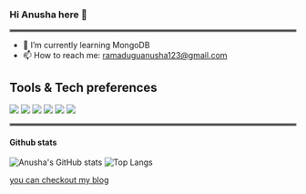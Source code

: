### Hi Anusha here 👋
<hr style="border:2px solid gray"> </hr>

<!--
**anusha-007/anusha-007** is a ✨ _special_ ✨ repository because its `README.md` (this file) appears on your GitHub profile.

Here are some ideas to get you started:

- 🔭 I’m currently working on ...
- 🌱 I’m currently learning ...
- 👯 I’m looking to collaborate on ...
- 🤔 I’m looking for help with ...
- 💬 Ask me about ...
- 📫 How to reach me: ...
- 😄 Pronouns: ...
- ⚡ Fun fact: ...
-->
* 🌱 I’m currently learning MongoDB
* 📫 How to reach me: ramaduguanusha123@gmail.com

## Tools & Tech preferences
 ![](https://camo.githubusercontent.com/2fad14d202b24de54ef28fb28fc41b3fe661fc22ca72ab6045ed280d277bb536/68747470733a2f2f696d672e736869656c64732e696f2f62616467652f2d48544d4c352d4533344632363f7374796c653d666c6174266c6f676f3d68746d6c35266c6f676f436f6c6f723d7768697465)
![](https://camo.githubusercontent.com/106cfcc1bea1938e98f03e1291b18f30091ec44513da900b54f988416824d3b7/68747470733a2f2f696d672e736869656c64732e696f2f62616467652f2d435353332d3135373242363f7374796c653d666c6174266c6f676f3d63737333266c6f676f436f6c6f723d7768697465)
![](https://camo.githubusercontent.com/02d126cc5df5f167f9eefaa9dad21dcf9b92ad8c4eedcb9daa32f7c80c37b979/68747470733a2f2f696d672e736869656c64732e696f2f62616467652f2d4a6176615363726970742d6565643731383f7374796c653d666c6174266c6f676f3d6a617661736372697074266c6f676f436f6c6f723d666666666666)
![](https://camo.githubusercontent.com/9627fbbce0fc5b0724e21b9a80fbe82e235db74e17c63d1fd461211b12be557e/68747470733a2f2f696d672e736869656c64732e696f2f62616467652f2d52656163742d3030303030303f7374796c653d666c6174266c6f676f3d7265616374266c6f676f436f6c6f723d303063386666)
![](https://camo.githubusercontent.com/7d4b4d134644f2b965fd4f1f326e7340d804e653c9cdf3977d9acf5877f6b096/68747470733a2f2f696d672e736869656c64732e696f2f62616467652f2d52656475782d3736346162633f7374796c653d666c6174266c6f676f3d7265647578266c6f676f436f6c6f723d7768697465)
![](https://camo.githubusercontent.com/7d4b4d134644f2b965fd4f1f326e7340d804e653c9cdf3977d9acf5877f6b096/68747470733a2f2f696d672e736869656c64732e696f2f62616467652f2d52656475782d3736346162633f7374796c653d666c6174266c6f676f3d7265647578266c6f676f436f6c6f723d7768697465)
![]()
<hr style="border:2px solid gray"> </hr>

#### Github stats
![Anusha's GitHub stats](https://github-readme-stats.vercel.app/api?username=anusha-007&show_icons=true&theme=radical&count_private=true&hide=stars)
![Top Langs](https://github-readme-stats.vercel.app/api/top-langs/?username=anusha-007&show_icons=true&theme=merko)

[you can checkout my blog](https://ramaduguanusha123.medium.com/how-we-cloned-the-monster-india-website-by-collaborating-remotely-46860af43470)
